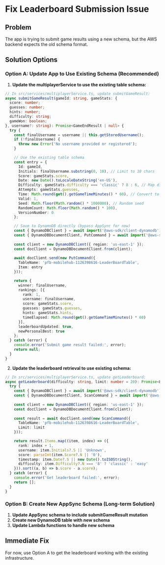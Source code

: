 # Fix Leaderboard Submission Issue

## Problem
The app is trying to submit game results using a new schema, but the AWS backend expects the old schema format.

## Solution Options

### Option A: Update App to Use Existing Schema (Recommended)

1. **Update the multiplayerService to use the existing table schema:**

```typescript
// In src/services/multiplayerService.ts, update submitGameResult:
async submitGameResult(gameId: string, gameStats: {
  score: number;
  guesses: number;
  hints: number;
  difficulty: string;
  gameWon: boolean;
}, username?: string): Promise<GameEndResult | null> {
  try {
    const finalUsername = username || this.getStoredUsername();
    if (!finalUsername) {
      throw new Error('No username provided or registered');
    }

    // Use the existing table schema
    const entry = {
      Id: gameId,
      Initials: finalUsername.substring(0, 10), // Limit to 10 chars
      Score: gameStats.score,
      Date: new Date().toLocaleDateString('en-US'),
      Difficulty: gameStats.difficulty === 'classic' ? 8 : 6, // Map difficulty
      Attempts: gameStats.guesses,
      Time: Math.round(get().getGameTimeMinutes() * 60), // Convert to seconds
      Valid: 1,
      Seed: Math.floor(Math.random() * 1000000), // Random seed
      RandomCount: Math.floor(Math.random() * 100),
      VersionNumber: 0
    };

    // Save to DynamoDB directly (bypass AppSync for now)
    const { DynamoDBClient } = await import('@aws-sdk/client-dynamodb');
    const { DynamoDBDocumentClient, PutCommand } = await import('@aws-sdk/lib-dynamodb');
    
    const client = new DynamoDBClient({ region: 'us-east-1' });
    const docClient = DynamoDBDocumentClient.from(client);
    
    await docClient.send(new PutCommand({
      TableName: 'pfb-mobilehub-1126398616-LeaderBoardTable',
      Item: entry
    }));

    return {
      winner: finalUsername,
      rankings: [{
        rank: 1,
        username: finalUsername,
        score: gameStats.score,
        guesses: gameStats.guesses,
        hints: gameStats.hints,
        timeElapsed: Math.round(get().getGameTimeMinutes() * 60)
      }],
      leaderboardUpdated: true,
      newPersonalBest: true
    };
  } catch (error) {
    console.error('Submit game result failed:', error);
    return null;
  }
}
```

2. **Update the leaderboard retrieval to use existing schema:**

```typescript
// In src/services/multiplayerService.ts, update getLeaderboard:
async getLeaderboard(difficulty: string, limit: number = 20): Promise<LeaderboardEntry[]> {
  try {
    const { DynamoDBClient } = await import('@aws-sdk/client-dynamodb');
    const { DynamoDBDocumentClient, ScanCommand } = await import('@aws-sdk/lib-dynamodb');
    
    const client = new DynamoDBClient({ region: 'us-east-1' });
    const docClient = DynamoDBDocumentClient.from(client);
    
    const result = await docClient.send(new ScanCommand({
      TableName: 'pfb-mobilehub-1126398616-LeaderBoardTable',
      Limit: limit
    }));

    return result.Items.map((item, index) => ({
      rank: index + 1,
      username: item.Initials?.S || 'Unknown',
      score: parseInt(item.Score?.N || '0'),
      timestamp: item.Date?.S || new Date().toISOString(),
      difficulty: item.Difficulty?.N === '8' ? 'classic' : 'easy'
    })).sort((a, b) => b.score - a.score);
  } catch (error) {
    console.error('Get leaderboard failed:', error);
    return [];
  }
}
```

### Option B: Create New AppSync Schema (Long-term Solution)

1. **Update AppSync schema to include submitGameResult mutation**
2. **Create new DynamoDB table with new schema**
3. **Update Lambda functions to handle new schema**

## Immediate Fix

For now, use Option A to get the leaderboard working with the existing infrastructure. 